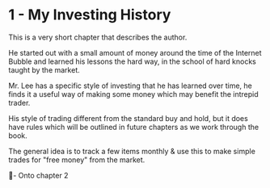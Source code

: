 # 1 - My Investing History

This is a very short chapter that describes the author.

He started out with a small amount of money around the time of the Internet Bubble and learned his lessons the hard way, in the school of hard knocks taught by the market.

Mr. Lee has a specific style of investing that he has learned over time, he finds it a useful way of making some money which may benefit the intrepid trader.

His style of trading different from the standard buy and hold, but it does have rules which will be outlined in future chapters as we work through the book.

The general idea is to track a few items monthly & use this to make simple trades for "free money" from the market.

🤞- Onto chapter 2